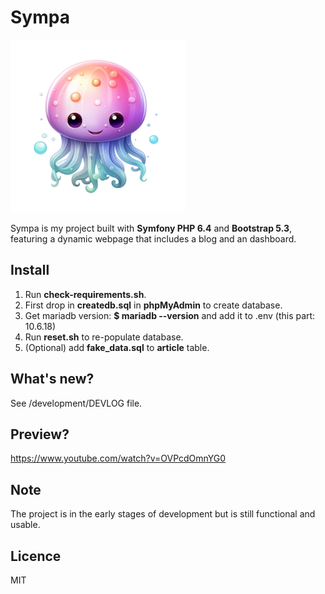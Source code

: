 # Sympa

![Logo](logo.png)

Sympa is my project built with **Symfony PHP 6.4** and **Bootstrap 5.3**, featuring a dynamic webpage that includes a blog and an dashboard.

## Install

1. Run **check-requirements.sh**.
2. First drop in **createdb.sql** in **phpMyAdmin** to create database.
3. Get mariadb version: **$ mariadb --version** and add it to .env (this part: 10.6.18)
4. Run **reset.sh** to re-populate database.
5. (Optional) add **fake_data.sql** to **article** table.

## What's new?

See /development/DEVLOG file.

## Preview?

https://www.youtube.com/watch?v=OVPcdOmnYG0

## Note
The project is in the early stages of development but is still functional and usable.

## Licence
MIT
